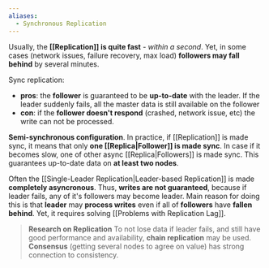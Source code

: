 ```yaml
---
aliases:
  - Synchronous Replication
---
```

Usually, the **[[Replication]] is quite fast** - *within a second*. 
Yet, in some cases (network issues, failure recovery, max load) **followers may fall behind** by several minutes.

Sync replication:
- **pros**: the **follower** is guaranteed to be **up-to-date** with the leader. If the leader suddenly fails, all the master data is still available on the follower
- **con**: if the **follower doesn't respond** (crashed, network issue, etc) the write can not be processed.

**Semi-synchronous configuration**. In practice, if [[Replication]] is made sync, it means that only **one [[Replica|Follower]] is made sync**. In case if it becomes slow, one of other async [[Replica|Followers]] is made sync. This guarantees up-to-date data on **at least two nodes**. 

Often the [[Single-Leader Replication|Leader-based Replication]] is made **completely asyncronous**. Thus, **writes are not guaranteed**, because if leader fails, any of it's followers may become leader.
Main reason for doing this is that **leader** may **process writes** even if all of **followers** have **fallen behind**. Yet, it requires solving [[Problems with Replication Lag]].

>  **Research on Replication**
>  To not lose data if leader fails, and still have good performance and availability, **chain replication** may be used.
>  **Consensus** (getting several nodes to agree on value) has strong connection to consistency.
